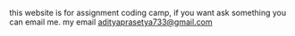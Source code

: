 this website is for assignment coding camp, if you want ask something you can email me. my email adityaprasetya733@gmail.com
